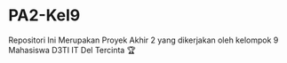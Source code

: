 # PA2-Kel9
Repositori Ini Merupakan Proyek Akhir 2  yang dikerjakan oleh kelompok 9 Mahasiswa D3TI IT Del Tercinta 🏆
